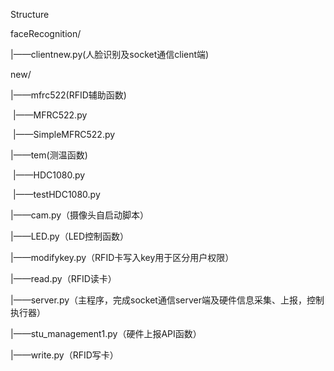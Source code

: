 



Structure

faceRecognition/

|——clientnew.py(人脸识别及socket通信client端)

new/

|——mfrc522(RFID辅助函数)

​			|——MFRC522.py

​			|——SimpleMFRC522.py

|——tem(测温函数)

​			|——HDC1080.py

​			|——testHDC1080.py

|——cam.py（摄像头自启动脚本）

|——LED.py（LED控制函数）

|——modifykey.py（RFID卡写入key用于区分用户权限）

|——read.py（RFID读卡）

|——server.py（主程序，完成socket通信server端及硬件信息采集、上报，控制执行器）

|——stu_management1.py（硬件上报API函数）

|——write.py（RFID写卡）